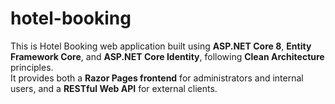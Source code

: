 # hotel-booking
This is Hotel Booking web application built using **ASP.NET Core 8**, **Entity Framework Core**, and **ASP.NET Core Identity**, following **Clean Architecture** principles.  
It provides both a **Razor Pages frontend** for administrators and internal users, and a **RESTful Web API** for external clients.
